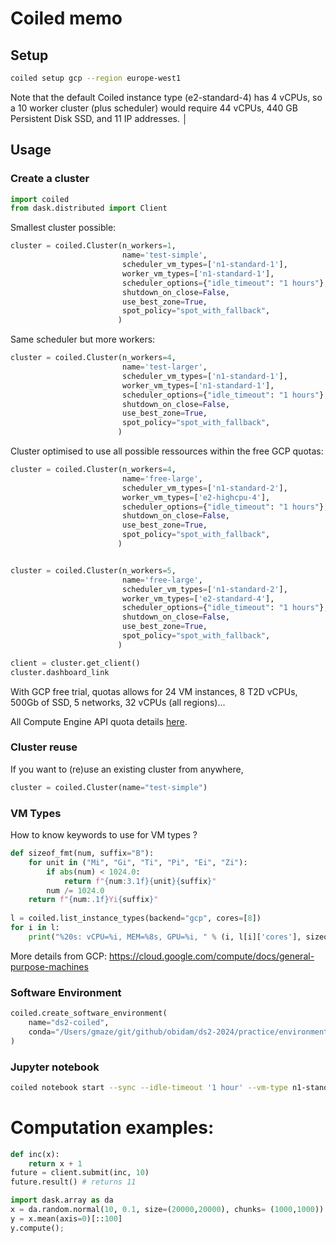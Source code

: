 # Coiled memo

## Setup

```bash
coiled setup gcp --region europe-west1
```
Note that the default Coiled instance type (e2-standard-4) has 4 vCPUs, so a 10 worker cluster (plus scheduler) would require 44 vCPUs, 440 GB Persistent Disk SSD, and 11 IP addresses. │

## Usage

### Create a cluster

```python
import coiled
from dask.distributed import Client
```

Smallest cluster possible:
```python
cluster = coiled.Cluster(n_workers=1, 
                         name='test-simple', 
                         scheduler_vm_types=['n1-standard-1'],                       
                         worker_vm_types=['n1-standard-1'],
                         scheduler_options={"idle_timeout": "1 hours"},
                         shutdown_on_close=False,
                         use_best_zone=True, 
                         spot_policy="spot_with_fallback",
                        )
```

Same scheduler but more workers:
```python 
cluster = coiled.Cluster(n_workers=4, 
                         name='test-larger', 
                         scheduler_vm_types=['n1-standard-1'],   
                         worker_vm_types=['n1-standard-1'], 
                         scheduler_options={"idle_timeout": "1 hours"},
                         shutdown_on_close=False,
                         use_best_zone=True, 
                         spot_policy="spot_with_fallback",
                        )
```

Cluster optimised to use all possible ressources within the free GCP quotas: 
```python 
cluster = coiled.Cluster(n_workers=4, 
                         name='free-large', 
                         scheduler_vm_types=['n1-standard-2'],   
                         worker_vm_types=['e2-highcpu-4'],
                         scheduler_options={"idle_timeout": "1 hours"},
                         shutdown_on_close=False,
                         use_best_zone=True, 
                         spot_policy="spot_with_fallback",
                        )


cluster = coiled.Cluster(n_workers=5, 
                         name='free-large', 
                         scheduler_vm_types=['n1-standard-2'],   
                         worker_vm_types=['e2-standard-4'],
                         scheduler_options={"idle_timeout": "1 hours"},
                         shutdown_on_close=False,
                         use_best_zone=True, 
                         spot_policy="spot_with_fallback",
                        )
```

```python
client = cluster.get_client()
cluster.dashboard_link
```

With GCP free trial, quotas allows for 24 VM instances, 8 T2D vCPUs, 500Gb of SSD, 5 networks, 32 vCPUs (all regions)...

All Compute Engine API quota details [here](https://console.cloud.google.com/apis/api/compute.googleapis.com/quotas?project=ds2-2024).


### Cluster reuse
If you want to (re)use an existing cluster from anywhere,

```python
cluster = coiled.Cluster(name="test-simple")
```

### VM Types
How to know keywords to use for VM types ?


```python
def sizeof_fmt(num, suffix="B"):
    for unit in ("Mi", "Gi", "Ti", "Pi", "Ei", "Zi"):
        if abs(num) < 1024.0:
            return f"{num:3.1f}{unit}{suffix}"
        num /= 1024.0
    return f"{num:.1f}Yi{suffix}"
    
l = coiled.list_instance_types(backend="gcp", cores=[8])
for i in l:
    print("%20s: vCPU=%i, MEM=%8s, GPU=%i, " % (i, l[i]['cores'], sizeof_fmt(l[i]['memory']), l[i]['gpus']))
```

More details from GCP: https://cloud.google.com/compute/docs/general-purpose-machines

### Software Environment

```python
coiled.create_software_environment(
    name="ds2-coiled",
    conda="/Users/gmaze/git/github/obidam/ds2-2024/practice/environment/coiled/environment-coiled.yml",
)
```


### Jupyter notebook

```bash
coiled notebook start --sync --idle-timeout '1 hour' --vm-type n1-standard-1 --name notebook
```

# Computation examples:
```python
def inc(x):
    return x + 1
future = client.submit(inc, 10)
future.result() # returns 11
```

```python
import dask.array as da
x = da.random.normal(10, 0.1, size=(20000,20000), chunks= (1000,1000))
y = x.mean(axis=0)[::100]
y.compute();
```